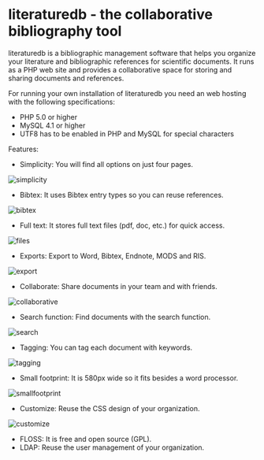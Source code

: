 literaturedb - the collaborative bibliography tool
==================================================

literaturedb is a bibliographic management software that helps you organize your literature and bibliographic references for scientific documents. It runs as a PHP web site and provides a collaborative space for storing and sharing documents and references.

For running your own installation of literaturedb you need an web hosting with the following specifications:

* PHP 5.0 or higher
* MySQL 4.1 or higher
* UTF8 has to be enabled in PHP and MySQL for special characters

Features:
* Simplicity: You will find all options on just four pages.

![simplicity](http://img.literaturedb.com/simple.png)

* Bibtex: It uses Bibtex entry types so you can reuse references.

![bibtex](http://img.literaturedb.com/bibtex.png)

* Full text: It stores full text files (pdf, doc, etc.) for quick access.

![files](http://img.literaturedb.com/files.png)

* Exports: Export to Word, Bibtex, Endnote, MODS and RIS.

![export](http://img.literaturedb.com/export.png)

* Collaborate: Share documents in your team and with friends.

![collaborative](http://img.literaturedb.com/collaborative.png)

* Search function: Find documents with the search function.

![search](http://img.literaturedb.com/search.png)

* Tagging: You can tag each document with keywords.

![tagging](http://img.literaturedb.com/tagging.png)

* Small footprint: It is 580px wide so it fits besides a word processor.

![smallfootprint](http://img.literaturedb.com/smallfootprint.png)

* Customize: Reuse the CSS design of your organization.

![customize](http://img.literaturedb.com/customize.png)

* FLOSS: It is free and open source (GPL).
* LDAP: Reuse the user management of your organization.